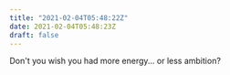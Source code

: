 ```yaml
---
title: "2021-02-04T05:48:22Z"
date: 2021-02-04T05:48:23Z
draft: false
---
```


Don't you wish you had more energy... or less ambition?
